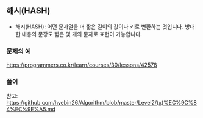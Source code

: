 ## **해시(HASH)** 
- 해시(HASH): 어떤 문자열을 더 짧은 길이의 값이나 키로 변환하는 것입니다. 방대한 내용의 문장도 짧은 몇 개의 문자로 표현이 가능합니다.


### 문제의 예 
<a href="https://programmers.co.kr/learn/courses/30/lessons/42578">https://programmers.co.kr/learn/courses/30/lessons/42578</a>

### 풀이
참고: <a href="https://github.com/hyebin26/Algorithm/blob/master/Level2/(x)%EC%9C%84%EC%9E%A5.md">https://github.com/hyebin26/Algorithm/blob/master/Level2/(x)%EC%9C%84%EC%9E%A5.md</a>
